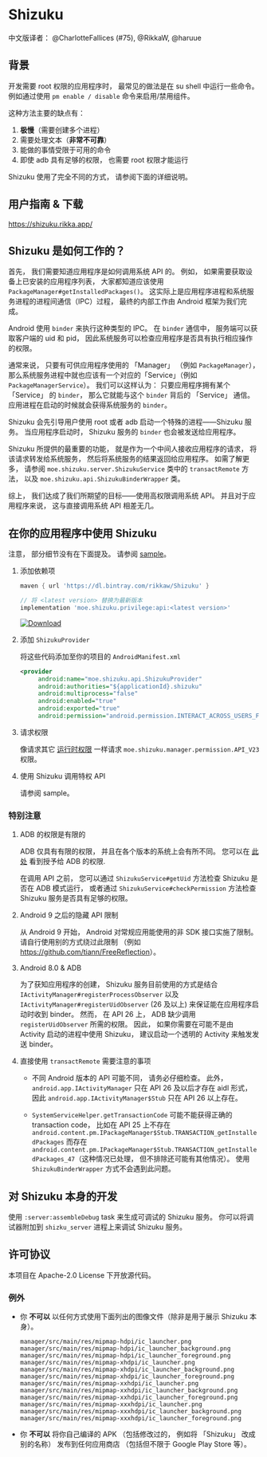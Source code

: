 # Shizuku
中文版译者： @CharlotteFallices (#75), @RikkaW, @haruue

## 背景

开发需要 root 权限的应用程序时， 最常见的做法是在 su shell 中运行一些命令。 例如通过使用 `pm enable / disable` 命令来启用/禁用组件。

这种方法主要的缺点有：

1. **极慢**（需要创建多个进程）
2. 需要处理文本（**非常不可靠**）
3. 能做的事情受限于可用的命令
4. 即使 adb 具有足够的权限， 也需要 root 权限才能运行

Shizuku 使用了完全不同的方式， 请参阅下面的详细说明。

## 用户指南 & 下载

<https://shizuku.rikka.app/>

## Shizuku 是如何工作的？

首先， 我们需要知道应用程序是如何调用系统 API 的。 例如， 如果需要获取设备上已安装的应用程序列表， 大家都知道应该使用 `PackageManager#getInstalledPackages()`。 这实际上是应用程序进程和系统服务进程的进程间通信（IPC）过程， 最终的内部工作由 Android 框架为我们完成。

Android 使用 `binder` 来执行这种类型的 IPC。 在 `binder` 通信中， 服务端可以获取客户端的 uid 和 pid， 因此系统服务可以检查应用程序是否具有执行相应操作的权限。

通常来说， 只要有可供应用程序使用的 「Manager」 （例如 `PackageManager`）， 那么系统服务进程中就也应该有一个对应的「Service」（例如 `PackageManagerService`）。 我们可以这样认为： 只要应用程序拥有某个 「Service」 的 `binder`， 那么它就能与这个 `binder` 背后的 「Service」 通信。 应用进程在启动的时候就会获得系统服务的 `binder`。

Shizuku 会先引导用户使用 root 或者 adb 启动一个特殊的进程——Shizuku 服务。 当应用程序启动时， Shizuku 服务的 `binder` 也会被发送给应用程序。

Shizuku 所提供的最重要的功能， 就是作为一个中间人接收应用程序的请求， 将该请求转发给系统服务， 然后将系统服务的结果返回给应用程序。 如需了解更多， 请参阅 `moe.shizuku.server.ShizukuService` 类中的 `transactRemote` 方法， 以及 `moe.shizuku.api.ShizukuBinderWrapper` 类。

综上， 我们达成了我们所期望的目标——使用高权限调用系统 API。 并且对于应用程序来说， 这与直接调用系统 API 相差无几。

## 在你的应用程序中使用 Shizuku

注意， 部分细节没有在下面提及。 请参阅 [sample](https://github.com/RikkaApps/Shizuku/tree/master/sample)。

1. 添加依赖项

   ```groovy
   maven { url 'https://dl.bintray.com/rikkaw/Shizuku' }
   ```

   ```groovy
   // 将 <latest version> 替换为最新版本
   implementation 'moe.shizuku.privilege:api:<latest version>'
   ```

   [![Download](https://api.bintray.com/packages/rikkaw/Shizuku/api/images/download.svg)](https://bintray.com/rikkaw/Shizuku/api/_latestVersion)


2. 添加 `ShizukuProvider`

   将这些代码添加至你的项目的 `AndroidManifest.xml`

   ```xml
   <provider
        android:name="moe.shizuku.api.ShizukuProvider"
        android:authorities="${applicationId}.shizuku"
        android:multiprocess="false"
        android:enabled="true"
        android:exported="true"
        android:permission="android.permission.INTERACT_ACROSS_USERS_FULL" />
   ```

3. 请求权限

   像请求其它 [运行时权限](https://developer.android.com/distribute/best-practices/develop/runtime-permissions) 一样请求 `moe.shizuku.manager.permission.API_V23` 权限。

4. 使用 Shizuku 调用特权 API

   请参阅 sample。

### 特别注意

1. ADB 的权限是有限的

   ADB 仅具有有限的权限， 并且在各个版本的系统上会有所不同。 您可以在 [此处](https://github.com/aosp-mirror/platform_frameworks_base/blob/master/packages/Shell/AndroidManifest.xml) 看到授予给 ADB 的权限.

   在调用 API 之前， 您可以通过 `ShizukuService#getUid` 方法检查 Shizuku 是否在 ADB 模式运行， 或者通过 `ShizukuService#checkPermission` 方法检查 Shizuku 服务是否具有足够的权限。

2. Android 9 之后的隐藏 API 限制

   从 Android 9 开始， Android 对常规应用能使用的非 SDK 接口实施了限制。 请自行使用别的方式绕过此限制 （例如 <https://github.com/tiann/FreeReflection>）。

3. Android 8.0 & ADB

   为了获知应用程序的创建， Shizuku 服务目前使用的方式是结合 `IActivityManager#registerProcessObserver` 以及 `IActivityManager#registerUidObserver` (26 及以上) 来保证能在应用程序启动时收到 binder。 然而， 在 API 26 上， ADB 缺少调用 `registerUidObserver` 所需的权限。 因此， 如果你需要在可能不是由 Activity 启动的进程中使用 Shizuku， 建议启动一个透明的 Activity 来触发发送 binder。

4. 直接使用 `transactRemote` 需要注意的事项

   * 不同 Android 版本的 API 可能不同， 请务必仔细检查。 此外， `android.app.IActivityManager` 只在 API 26 及以后才存在 aidl 形式， 因此 `android.app.IActivityManager$Stub` 只在 API 26 以上存在。

   * `SystemServiceHelper.getTransactionCode` 可能不能获得正确的 transaction code， 比如在 API 25 上不存在 `android.content.pm.IPackageManager$Stub.TRANSACTION_getInstalledPackages` 而存在 `android.content.pm.IPackageManager$Stub.TRANSACTION_getInstalledPackages_47`（这种情况已处理， 但不排除还可能有其他情况）。 使用 `ShizukuBinderWrapper` 方式不会遇到此问题。

## 对 Shizuku 本身的开发

使用 `:server:assembleDebug` task 来生成可调试的 Shizuku 服务。 你可以将调试器附加到 `shizku_server` 进程上来调试 Shizuku 服务。

## 许可协议

本项目在 Apache-2.0 License 下开放源代码。

### 例外

* 你 **不可以** 以任何方式使用下面列出的图像文件（除非是用于展示 Shizuku 本身）。

  ```
  manager/src/main/res/mipmap-hdpi/ic_launcher.png
  manager/src/main/res/mipmap-hdpi/ic_launcher_background.png
  manager/src/main/res/mipmap-hdpi/ic_launcher_foreground.png
  manager/src/main/res/mipmap-xhdpi/ic_launcher.png
  manager/src/main/res/mipmap-xhdpi/ic_launcher_background.png
  manager/src/main/res/mipmap-xhdpi/ic_launcher_foreground.png
  manager/src/main/res/mipmap-xxhdpi/ic_launcher.png
  manager/src/main/res/mipmap-xxhdpi/ic_launcher_background.png
  manager/src/main/res/mipmap-xxhdpi/ic_launcher_foreground.png
  manager/src/main/res/mipmap-xxxhdpi/ic_launcher.png
  manager/src/main/res/mipmap-xxxhdpi/ic_launcher_background.png
  manager/src/main/res/mipmap-xxxhdpi/ic_launcher_foreground.png
  ```

* 你 **不可以** 将你自己编译的 APK （包括修改过的， 例如将 「Shizuku」 改成别的名称） 发布到任何应用商店 （包括但不限于 Google Play Store 等）。

